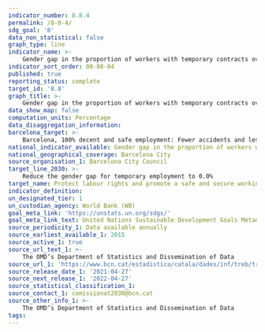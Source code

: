 ```yaml
---
indicator_number: 8.8.4
permalink: /8-8-4/
sdg_goal: '8'
data_non_statistical: false
graph_type: line
indicator_name: >-
    Gender gap in the proportion of workers with temporary contracts over total number of workers
indicator_sort_order: 08-08-04
published: true
reporting_status: complete
target_id: '8.8'
graph_title: >-
    Gender gap in the proportion of workers with temporary contracts over total number of workers
data_show_map: false
computation_units: Percentage
data_disaggregation_information: 
barcelona_target: >-
    Barcelona, 100% decent and safe employment: Fewer accidents and less temporary employment
national_indicator_available: Gender gap in the proportion of workers with temporary contracts over total number of workers
national_geographical_coverage: Barcelona City
source_organisation_1: Barcelona City Council
target_line_2030: >-
    Reduce the gender gap for temporary employment to 0.0%
target_name: Protect labour rights and promote a safe and secure working environment for all workers, including migrants, in particular women migrants and people in precarious employment
indicator_definition:
un_designated_tier: 1
un_custodian_agency: World Bank (WB)
goal_meta_link: 'https://unstats.un.org/sdgs/'
goal_meta_link_text: United Nations Sustainable Development Goals Metadata (pdf 894kB)
source_periodicity_1: Data available annually
source_earliest_available_1: 2015
source_active_1: true
source_url_text_1: >-
    The OMD’s Department of Statistics and Dissemination of Data 
source_url_1: 'https://www.bcn.cat/estadistica/catala/dades/inf/treb/treb19/t211.htm'
source_release_date_1: '2021-04-27'
source_next_release_1: '2022-04-27'
source_statistical_classification_1: 
source_contact_1: comissionat2030@bcn.cat
source_other_info_1: >-
    The OMD’s Department of Statistics and Dissemination of Data
tags:
---
```

